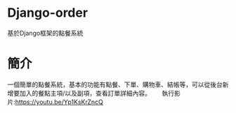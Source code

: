 # Django-order
基於Django框架的點餐系統  
# 簡介
一個簡單的點餐系統，基本的功能有點餐、下單、購物車、結帳等，可以從後台新增要加入的餐點主項/以及副項，查看訂單詳細內容。　　
執行影片:https://youtu.be/Yp1KsKrZncQ 

